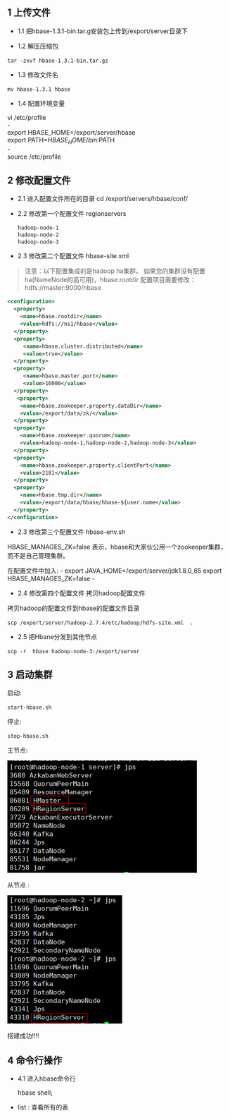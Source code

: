 ## 1 上传文件

* 1.1 把hbase-1.3.1-bin.tar.g安装包上传到/export/server目录下

* 1.2 解压压缩包

`tar -zxvf hbase-1.3.1-bin.tar.gz`

* 1.3 修改文件名

`mv hbase-1.3.1 hbase`

* 1.4 配置环境变量

vi /etc/profile<br>
\- <br>
export HBASE_HOME=/export/server/hbase <br>
export PATH=${HBASE_HOME}/bin:$PATH <br>
\- <br>
source /etc/profile

## 2 修改配置文件

* 2.1 进入配置文件所在的目录
cd /export/servers/hbase/conf/

* 2.2  修改第一个配置文件  regionservers 

      hadoop-node-1
      hadoop-node-2
      hadoop-node-3
* 2.3  修改第二个配置文件 hbase-site.xml 

> 注意：以下配置集成的是hadoop ha集群。
如果您的集群没有配置ha(NameNode的高可用)，hbase.rootdir 配置项目需要修改：hdfs://master:9000/hbase


``` xml
<configuration>
  <property>
    <name>hbase.rootdir</name>
    <value>hdfs://ns1/hbase</value>
  </property>
  <property>
     <name>hbase.cluster.distributed</name>
     <value>true</value>
  </property>
  <property>
     <name>hbase.master.port</name>
     <value>16000</value>
  </property>
   <property>
    <name>hbase.zookeeper.property.dataDir</name>
    <value>/export/data/zk/</value>
  </property>
  <property>
    <name>hbase.zookeeper.quorum</name>
    <value>hadoop-node-1,hadoop-node-2,hadoop-node-3</value>
  </property>
  <property>
    <name>hbase.zookeeper.property.clientPort</name>
    <value>2181</value>
  </property>
  <property>
    <name>hbase.tmp.dir</name>
    <value>/export/data/hbase/hbase-${user.name</value>
  </property>
</configuration>
```
* 2.3   修改第三个配置文件 hbase-env.sh

HBASE_MANAGES_ZK=false 表示，hbase和大家伙公用一个zookeeper集群，而不是自己管理集群。

在配置文件中加入:
\-
export JAVA_HOME=/export/server/jdk1.8.0_65
export HBASE_MANAGES_ZK=false
\-

* 2.4 修改第四个配置文件 拷贝hadoop配置文件

拷贝hadoop的配置文件到hbase的配置文件目录

`scp /export/server/hadoop-2.7.4/etc/hadoop/hdfs-site.xml  .`

* 2.5 把Hbane分发到其他节点

 `scp -r  hbase hadoop-node-3:/export/server`
 
 ## 3 启动集群
 
 启动:
 
 `start-hbase.sh`
 
 停止:
 
  `stop-hbase.sh`
 
 主节点:
 
![Hbase01](https://github.com/bigDataHell/Kangaroo-/blob/master/images/Hbase01.png)
 
 从节点 : 
 
![Hbase02](https://github.com/bigDataHell/Kangaroo-/blob/master/images/Hbase02.png)
  
  搭建成功!!!!
 
 ## 4 命令行操作
 
 * 4.1 进入hbase命令行
 
     hbase shell;
     
 * list : 查看所有的表
 
 
 
 



